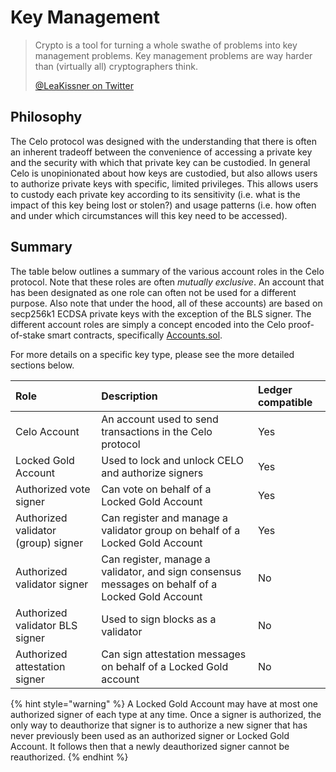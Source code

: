 # Key Management

> Crypto is a tool for turning a whole swathe of problems into key management problems. Key management problems are way harder than \(virtually all\) cryptographers think.
>
> [@LeaKissner on Twitter](https://twitter.com/LeaKissner/status/1198595109756887040)

## Philosophy

The Celo protocol was designed with the understanding that there is often an inherent tradeoff between the convenience of accessing a private key and the security with which that private key can be custodied. In general Celo is unopinionated about how keys are custodied, but also allows users to authorize private keys with specific, limited privileges. This allows users to custody each private key according to its sensitivity \(i.e. what is the impact of this key being lost or stolen?\) and usage patterns \(i.e. how often and under which circumstances will this key need to be accessed\).

## Summary

The table below outlines a summary of the various account roles in the Celo protocol. Note that these roles are often _mutually exclusive_. An account that has been designated as one role can often not be used for a different purpose. Also note that under the hood, all of these accounts\) are based on secp256k1 ECDSA private keys with the exception of the BLS signer. The different account roles are simply a concept encoded into the Celo proof-of-stake smart contracts, specifically [Accounts.sol](https://github.com/celo-org/celo-monorepo/blob/master/packages/protocol/contracts/common/Accounts.sol).

For more details on a specific key type, please see the more detailed sections below.

| Role | Description | Ledger compatible |
| :--- | :--- | :--- |
| Celo Account | An account used to send transactions in the Celo protocol | Yes |
| Locked Gold Account | Used to lock and unlock CELO and authorize signers | Yes |
| Authorized vote signer | Can vote on behalf of a Locked Gold Account | Yes |
| Authorized validator \(group\) signer | Can register and manage a validator group on behalf of a Locked Gold Account | Yes |
| Authorized validator signer | Can register, manage a validator, and sign consensus messages on behalf of a Locked Gold Account | No |
| Authorized validator BLS signer | Used to sign blocks as a validator | No |
| Authorized attestation signer | Can sign attestation messages on behalf of a Locked Gold account | No |

{% hint style="warning" %}
A Locked Gold Account may have at most one authorized signer of each type at any time. Once a signer is authorized, the only way to deauthorize that signer is to authorize a new signer that has never previously been used as an authorized signer or Locked Gold Account. It follows then that a newly deauthorized signer cannot be reauthorized.
{% endhint %}

